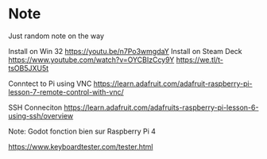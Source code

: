 # Note
Just random note on the way



Install on Win 32 https://youtu.be/n7Po3wmgdaY
Install on Steam Deck https://www.youtube.com/watch?v=OYCBIzCcy9Y
https://we.tl/t-tsOB5JXU5t


Conntect to Pi using VNC https://learn.adafruit.com/adafruit-raspberry-pi-lesson-7-remote-control-with-vnc/

SSH Conneciton https://learn.adafruit.com/adafruits-raspberry-pi-lesson-6-using-ssh/overview


Note: Godot fonction bien sur Raspberry Pi 4 


https://www.keyboardtester.com/tester.html
